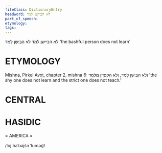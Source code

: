 ```yaml
---
fileClass: DictionaryEntry
headword: לא הביישן למד
part_of_speech: 
etymology: 
tags: 
---
```

לא הביישן למד
לֹא הַבַּיְשָׁן לָמֵד
'the bashful person does not learn'

ETYMOLOGY
===========
Mishna, Pirkei Avot, chapter 2, mishna 6: וְלֹא הַבַּיְשָׁן לָמֵד, וְלֹא הַקַּפְּדָן מְלַמֵּד 'the shy one does not learn and the strict one does not teach.'

CENTRAL
========

HASIDIC
=======
= AMERICA = 

/loj haˈbajšn ˈluməd̥/